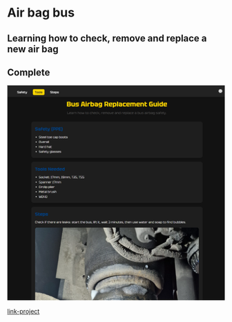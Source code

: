 # Air bag bus

## Learning how to check, remove and replace a new air bag

## Complete

![alt text](<Screenshot 2025-09-24 181616.png>)

[link-project](https://airbag-bus.vercel.app/)